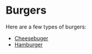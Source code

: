# Burgers

Here are a few types of burgers:
- [Cheesebuger](./cheeseburger.md)
- [Hamburger](./hamburger.md)
